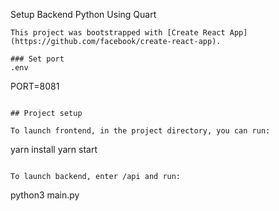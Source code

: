Setup Backend Python Using Quart
```
This project was bootstrapped with [Create React App](https://github.com/facebook/create-react-app).

### Set port
.env
```
PORT=8081
```

## Project setup

To launch frontend, in the project directory, you can run:

```
yarn install
yarn start
```

To launch backend, enter /api and run:

```
python3 main.py
```


